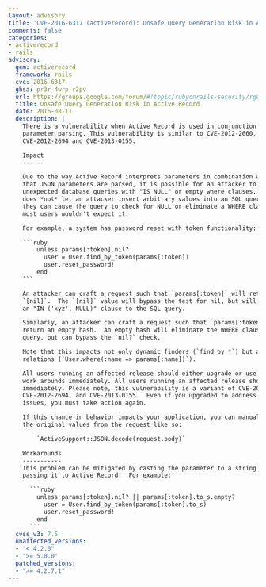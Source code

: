 ```yaml
---
layout: advisory
title: 'CVE-2016-6317 (activerecord): Unsafe Query Generation Risk in Active Record'
comments: false
categories:
- activerecord
- rails
advisory:
  gem: activerecord
  framework: rails
  cve: 2016-6317
  ghsa: pr3r-4wrp-r2pv
  url: https://groups.google.com/forum/#!topic/rubyonrails-security/rgO20zYW33s
  title: Unsafe Query Generation Risk in Active Record
  date: 2016-08-11
  description: |
    There is a vulnerability when Active Record is used in conjunction with JSON
    parameter parsing. This vulnerability is similar to CVE-2012-2660,
    CVE-2012-2694 and CVE-2013-0155.

    Impact
    ------

    Due to the way Active Record interprets parameters in combination with the way
    that JSON parameters are parsed, it is possible for an attacker to issue
    unexpected database queries with "IS NULL" or empty where clauses.  This issue
    does *not* let an attacker insert arbitrary values into an SQL query, however
    they can cause the query to check for NULL or eliminate a WHERE clause when
    most users wouldn't expect it.

    For example, a system has password reset with token functionality:

    ```ruby
        unless params[:token].nil?
          user = User.find_by_token(params[:token])
          user.reset_password!
        end
    ```

    An attacker can craft a request such that `params[:token]` will return
    `[nil]`.  The `[nil]` value will bypass the test for nil, but will still add
    an "IN ('xyz', NULL)" clause to the SQL query.

    Similarly, an attacker can craft a request such that `params[:token]` will
    return an empty hash.  An empty hash will eliminate the WHERE clause of the
    query, but can bypass the `nil?` check.

    Note that this impacts not only dynamic finders (`find_by_*`) but also
    relations (`User.where(:name => params[:name])`).

    All users running an affected release should either upgrade or use one of the
    work arounds immediately. All users running an affected release should upgrade
    immediately. Please note, this vulnerability is a variant of CVE-2012-2660,
    CVE-2012-2694, and CVE-2013-0155.  Even if you upgraded to address those
    issues, you must take action again.

    If this chance in behavior impacts your application, you can manually decode
    the original values from the request like so:

        `ActiveSupport::JSON.decode(request.body)`

    Workarounds
    -----------
    This problem can be mitigated by casting the parameter to a string before
    passing it to Active Record.  For example:

      ```ruby
        unless params[:token].nil? || params[:token].to_s.empty?
          user = User.find_by_token(params[:token].to_s)
          user.reset_password!
        end
      ```
  cvss_v3: 7.5
  unaffected_versions:
  - "< 4.2.0"
  - ">= 5.0.0"
  patched_versions:
  - ">= 4.2.7.1"
---
```

